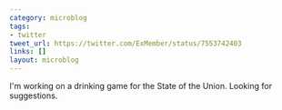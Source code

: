 ```yaml
---
category: microblog
tags:
- twitter
tweet_url: https://twitter.com/ExMember/status/7553742403
links: []
layout: microblog
---
```

I'm working on a drinking game for the State of the Union. Looking for suggestions.
